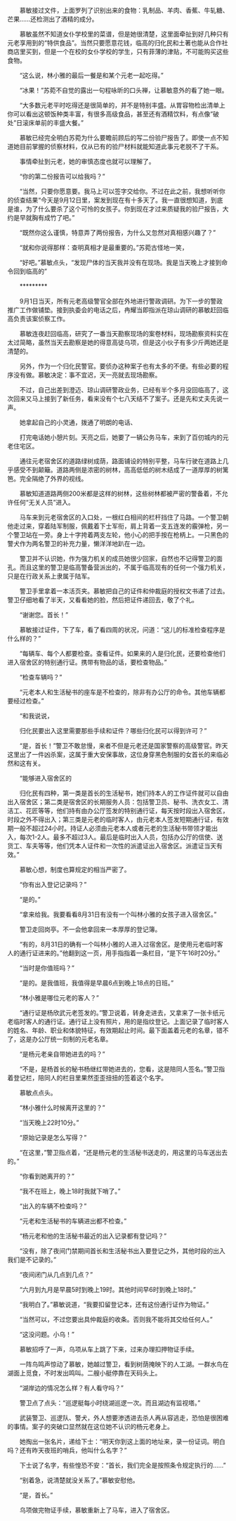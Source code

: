 　　慕敏接过文件，上面罗列了识别出来的食物：乳制品、羊肉、香蕉、牛轧糖、芒果……还检测出了酒精的成分。

　　慕敏虽然不知道女仆学校里的菜谱，但是她很清楚，这里面牵扯到好几种只有元老享用到的“特供食品”。当然只要愿意花钱，临高的归化民和土著也能从合作社商店里买到，但是一个在校的女仆学校的学生，只有菲薄的津贴，不可能购买这些食物。

　　“这么说，林小雅的最后一餐是和某个元老一起吃得。”

　　“冰果！”苏菀不自觉的露出一句程咏昕的口头禅，让慕敏意外的看了她一眼。

　　“大多数元老平时吃得还是很简单的，并不是特别丰盛。从胃容物检出清单上你可以看出这顿饭种类丰富，有很多高级食品，甚至还有酒精饮料，有点像”破处”日滚床单前的丰盛大餐。”

　　慕敏已经完全明白苏菀为什么要瞻前顾后的写二份验尸报告了。即使一点不知道她目前掌握的侦察材料，仅从已有的验尸材料就能知道此事元老脱不了干系。

　　事情牵扯到元老，她的审慎态度也就可以理解了。

　　“你的第二份报告可以给我吗？”

　　“当然，只要你愿意要。我马上可以签字交给你。不过在此之前，我想听听你的侦查结果“今天是9月12日里，案发到现在有十多天了。我一直很想知道，到底是谁，为了什么要杀了这个可怜的女孩子。你到现在才过来质疑我的验尸报告，大约是早就胸有成竹了吧。”

　　“既然你这么谨慎，特意弄了两份报告，为什么又忽然对真相感兴趣了？”

　　“就和你说得那样：查明真相才是最重要的。”苏菀古怪地一笑，

　　“好吧。”慕敏点头，“发现尸体的当天我并没有在现场。我是当天晚上才接到命令回到临高的”

　　*********

　　9月1日当天，所有元老高级警官全部在外地进行警政调研。为下一步的警政推广工作做铺垫。接到执委会的电话之后，冉耀当即指派在琼山调研的慕敏赶回临高负责该案侦察工作。

　　慕敏连夜赶回临高，研究了一番当天勘察现场的案卷材料，现场勘察资料实在太过简略，虽然当天去勘察是她的得意高徒乌项，但是这小伙子有多少斤两她还是清楚的。

　　另外，作为一个归化民警官。要侦办这种案子也有太多的不便。有些必要的程序没有做。慕敏决定：事不宜迟，天一亮就去现场勘察。

　　不过，自己出差到澄迈、琼山调研警政业务，已经有半个多月没回临高了，这次回来又马上接到了新任务，看来没有个七八天结不了案子。还是先和丈夫先说一声。

　　她拿起自己的小灵通，拨通了明朗的电话、

　　打完电话她小憩片刻。天亮之后，她要了一辆公务马车，来到了百仞城内的元老住宅区。

　　通往元老宿舍区的道路绿树成荫，路面铺设的特别平整，马车行驶在道路上几乎感受不到颠簸。道路两侧是浓密的树林，高高低低的树木结成了一道厚厚的树篱笆。完全隔绝了外界的视线。

　　慕敏知道道路两侧200米都是这样的树林，这些树林都被严密的警备着，不允许任何“无关人员”进入。

　　马车来到元老宿舍区的入口处，一根红白相间的栏杆挡住了马路。一个警卫朝他走过来，穿着陆军制服，佩戴着下士军衔，肩上背着一支五连发的霰弹枪，另一个警卫站在一旁。身上十字挎着两支左轮，他小心的把手按在枪柄上。一只黑色的警犬作为两名警卫的补充力量，懒洋洋地趴在一边。

　　警卫并不认识她，作为强力机关的成员她很少回家，自然也不记得警卫的面孔。而且这里的警卫是临高警备营派出的，不属于临高现有的任何一个强力机关，只是在行政关系上隶属于陆军。

　　警卫手里拿着一本活页夹。慕敏把自己的证件和仲裁庭的授权文书递了过去。警卫仔细地看了半天，又看看她的脸，然后把证件递回去，敬了个礼。

　　“谢谢您。首长！”

　　慕敏接过证件，下了车，看了看四周的状况，问道：“这儿的标准检查程序是什么样的？”

　　“每辆车、每个人都要检查。查看证件。如果来的人是归化民，还要检查他们进入宿舍区的特别通行证。携带有物品的话，要检查物品。”

　　“检查车辆吗？”

　　“元老本人和生活秘书的座车是不检查的，除非有办公厅的命令。其他车辆都要经过检查。”

　　“和我说说，

　　归化民要出入这里需要那些手续和证件？哪些归化民可以得到许可？”

　　“是，首长！”警卫不敢怠慢，来者不但是元老还是国家警察的高级警官。昨天这里出了一件凶杀案，这属于重大安保事故，这位身穿黑色制服的女首长的来临必然和这有关。

　　“能够进入宿舍区的

　　归化民有四种，第一类是首长的生活秘书，她们持本人的工作证件就可以自由出入宿舍区；第二类是宿舍区的长期服务人员：包括警卫员、秘书、洗衣女工、清洁工、花匠等等，他们持有由办公厅签发的特别通行证，每天按时段出入宿舍区，时段之外不得出入；第三类是元老的临时客人，由元老本人签发短期通行证，有效期一般不超过24小时。持证人必须由元老本人或者元老的生活秘书带领才能出入，每次1-2人。最多不超过3人。最后是临时出入人员，包括办公厅的信使、送货工、车夫等等，他们凭本人证件和一次性的派遣证出入宿舍区。派遣证当天有效。”

　　慕敏心想，制度也算规定的相当严密了。

　　“你有出入登记记录吗？”

　　“是的。”

　　“拿来给我。我要看看8月31日有没有一个叫林小雅的女孩子进入宿舍区。”

　　警卫走回岗亭。不一会他拿回来一本厚厚的登记簿。

　　“有的，8月31日的确有一个叫林小雅的人进入过宿舍区。是使用元老临时客人的通行证进来的。”他翻到这一页，用手指指着一条栏目，“是下午16时20分。”

　　“当时是你值班吗？”

　　“是的。是我值班，我值得是早晨6点到晚上18点的日班。”

　　“林小雅是哪位元老的客人？”

　　“通行证是杨欣武元老签发的。”警卫说着，转身走进去，又拿来了一张卡纸元老临时客人的通行证。通行证上没有照片，用的是指纹登记。上面记录了临时客人的姓名、年龄、职业和体貌特征，有效期起止时间。最下面盖着元老的名章，错不了，这是办公厅统一刻制的元老名章。

　　“是杨元老亲自带她进去的吗？”

　　“不是，是杨首长的秘书杨继红带她进去的，您看，这是陪同人签名。”警卫指着登记栏，陪同人的栏目里果然歪歪扭扭的签着这个名字。

　　慕敏点点头。

　　“林小雅什么时候离开这里的？”

　　“当天晚上22时10分。”

　　“原始记录是怎么写得？”

　　“在这里，”警卫指点着，“还是杨元老的生活秘书送走的，用这里的马车送出去的。”

　　“你看到她离开的？”

　　“我不在班上，晚上18时我就下哨了。”

　　“出入的车辆不检查吗？”

　　“元老和生活秘书的车辆进出都不检查。”

　　“杨元老和他的生活秘书最近的出入记录都有登记吗？”

　　“没有，除了夜间门禁期间首长和生活秘书出入要登记之外，其他时段的出入我们是不记录的。”

　　“夜间闭门从几点到几点？”

　　“六月到九月是早晨5时到晚上19时。其他时间早6时到晚上18时。”

　　“我明白了。”慕敏说道，“我要扣留登记本，还有这份通行证作为物证。”

　　“当然可以，不过您要出具仲裁庭的收条。否则我不能将其交给任何人。”

　　“这没问题。小乌！”

　　慕敏招呼了一声，乌项从车上跳了下来，过来办理扣押物证手续。

　　一阵鸟鸣声惊动了慕敏，她越过警卫，看到树荫掩映下的人工湖。一群水鸟在湖面上觅食，不时发出鸣叫。二艘小艇停靠在天码头上。

　　“湖岸边的情况怎么样？有人看守吗？”

　　警卫点了点头：“巡逻艇每小时绕湖巡逻一次。而且湖边有监视塔。”

　　武装警卫、巡逻队、警犬，外人想要渗透进去杀人再从容逃走，恐怕是很困难的事情。案子的突破口显然就在这位她不认识的杨元老身上。

　　她掏出一张名片，递给下士：“明天你到这上面的地址来，录一份证词。明白吗？还有昨天夜班的哨兵，他叫什么名字？”

　　下士说了名字，有些惶恐不安：“首长，我们完全是按照条令规定执行的……”

　　“别着急，说清楚就没关系了。”慕敏安慰他。

　　“是，首长。”

　　乌项做完物证手续，慕敏重新上了马车，进入了宿舍区。

